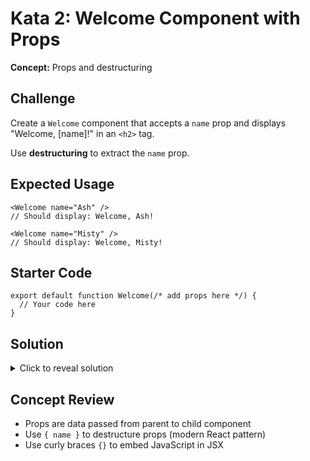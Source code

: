 # Kata 2: Welcome Component with Props

**Concept:** Props and destructuring

## Challenge

Create a `Welcome` component that accepts a `name` prop and displays "Welcome, [name]!" in an `<h2>` tag.

Use **destructuring** to extract the `name` prop.

## Expected Usage

<pre><code class="language-jsx">&lt;Welcome name=&quot;Ash&quot; /&gt;
// Should display: Welcome, Ash!

&lt;Welcome name=&quot;Misty&quot; /&gt;
// Should display: Welcome, Misty!</code></pre>

## Starter Code

<pre><code class="language-jsx">export default function Welcome(/* add props here */) {
  // Your code here
}</code></pre>

## Solution

<details>
<summary>Click to reveal solution</summary>

<pre><code class="language-jsx">export default function Welcome({ name }) {
  return &lt;h2&gt;Welcome, {name}!&lt;/h2&gt;;
}</code></pre>

</details>

## Concept Review
- Props are data passed from parent to child component
- Use `{ name }` to destructure props (modern React pattern)
- Use curly braces `{}` to embed JavaScript in JSX

